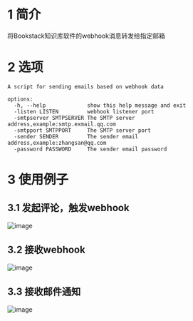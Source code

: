 # 1 简介
将Bookstack知识库软件的webhook消息转发给指定邮箱
# 2 选项
```shell
A script for sending emails based on webhook data

options:
  -h, --help             show this help message and exit
  -listen LISTEN         webhook listener port
  -smtpserver SMTPSERVER The SMTP server address,example:smtp.exmail.qq.com
  -smtpport SMTPPORT     The SMTP server port
  -sender SENDER         The sender email address,example:zhangsan@qq.com
  -password PASSWORD     The sender email password
```
# 3 使用例子
## 3.1 发起评论，触发webhook
![image](https://github.com/kernelry/webhookToEmail/assets/19744542/e559ea2b-3099-44fb-ae37-ed5e4461f0cf)
## 3.2 接收webhook
![image](https://github.com/kernelry/webhookToEmail/assets/19744542/6c16c901-4365-43b4-9130-69cc496186af)
## 3.3 接收邮件通知
![image](https://github.com/kernelry/webhookToEmail/assets/19744542/50deb02b-b4d2-4e6e-bb02-8ca07abdb309)



